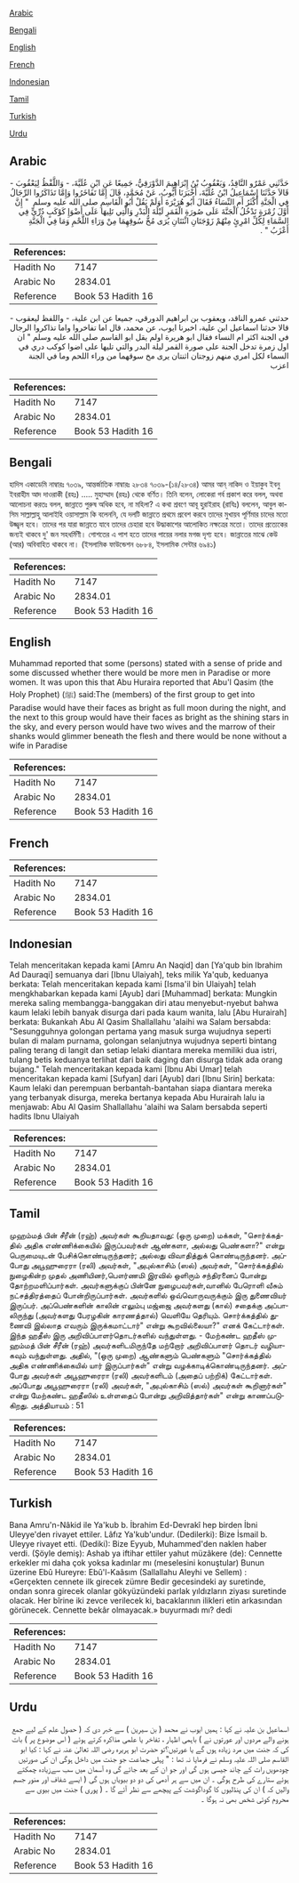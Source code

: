 [Arabic](#arabic)

[Bengali](#bengali)

[English](#english)

[French](#french)

[Indonesian](#indonesian)

[Tamil](#tamil)

[Turkish](#turkish)

[Urdu](#urdu)

## Arabic


<div dir="rtl" lang="ar" style={{fontSize:'larger',backgroundColor:'#f8f9fa',padding:20}}>
حَدَّثَنِي عَمْرٌو النَّاقِدُ، وَيَعْقُوبُ بْنُ إِبْرَاهِيمَ الدَّوْرَقِيُّ، جَمِيعًا عَنِ ابْنِ عُلَيَّةَ، - وَاللَّفْظُ لِيَعْقُوبَ - قَالاَ حَدَّثَنَا إِسْمَاعِيلُ ابْنُ عُلَيَّةَ، أَخْبَرَنَا أَيُّوبُ، عَنْ مُحَمَّدٍ، قَالَ إِمَّا تَفَاخَرُوا وَإِمَّا تَذَاكَرُوا الرِّجَالُ فِي الْجَنَّةِ أَكْثَرُ أَمِ النِّسَاءُ فَقَالَ أَبُو هُرَيْرَةَ أَوَلَمْ يَقُلْ أَبُو الْقَاسِمِ صلى الله عليه وسلم ‏ "‏ إِنَّ أَوَّلَ زُمْرَةٍ تَدْخُلُ الْجَنَّةَ عَلَى صُورَةِ الْقَمَرِ لَيْلَةَ الْبَدْرِ وَالَّتِي تَلِيهَا عَلَى أَضْوَإِ كَوْكَبٍ دُرِّيٍّ فِي السَّمَاءِ لِكُلِّ امْرِئٍ مِنْهُمْ زَوْجَتَانِ اثْنَتَانِ يُرَى مُخُّ سُوقِهِمَا مِنْ وَرَاءِ اللَّحْمِ وَمَا فِي الْجَنَّةِ أَعْزَبُ ‏"‏ ‏.‏
</div>
<div style={{backgroundColor:'#f8f9fa',padding:20, marginBottom: 10}}><table> <thead> <tr> <th>References:</th> <th></th> </tr> </thead> <tbody><tr><td>Hadith No</td><td>7147</td></tr><tr><td>Arabic No</td><td>2834.01</td></tr><tr><td>Reference</td><td>Book 53 Hadith 16</td></tr></tbody></table></div>


<div dir="rtl" lang="ar" style={{fontSize:'larger',backgroundColor:'#f8f9fa',padding:20}}>
حدثني عمرو الناقد، ويعقوب بن ابراهيم الدورقي، جميعا عن ابن علية، - واللفظ ليعقوب - قالا حدثنا اسماعيل ابن علية، اخبرنا ايوب، عن محمد، قال اما تفاخروا واما تذاكروا الرجال في الجنة اكثر ام النساء فقال ابو هريرة اولم يقل ابو القاسم صلى الله عليه وسلم " ان اول زمرة تدخل الجنة على صورة القمر ليلة البدر والتي تليها على اضوا كوكب دري في السماء لكل امري منهم زوجتان اثنتان يرى مخ سوقهما من وراء اللحم وما في الجنة اعزب
</div>
<div style={{backgroundColor:'#f8f9fa',padding:20, marginBottom: 10}}><table> <thead> <tr> <th>References:</th> <th></th> </tr> </thead> <tbody><tr><td>Hadith No</td><td>7147</td></tr><tr><td>Arabic No</td><td>2834.01</td></tr><tr><td>Reference</td><td>Book 53 Hadith 16</td></tr></tbody></table></div>

## Bengali


<div dir="ltr" lang="bn" style={{fontSize:'larger',backgroundColor:'#f8f9fa',padding:20}}>
হাদিস একাডেমি নাম্বারঃ ৭০৩৯, আন্তর্জাতিক নাম্বারঃ ২৮৩৪ ৭০৩৯-(১৪/২৮৩৪) আমর আন্‌ নাকিদ ও ইয়াকুব ইবনু ইবরাহীম আদ দাওরাকী (রহঃ) ..... মুহাম্মাদ (রহঃ) থেকে বর্ণিত। তিনি বলেন, লোকেরা গর্ব প্রকাশ করে বলল, অথবা আলোচনা করতঃ বলল, জান্নাতে পুরুষ অধিক হবে, না মহিলা? এ কথা শ্রবণে আবূ হুরাইরাহ (রাযিঃ) বললেন, আবুল কাসিম সাল্লাল্লাহু আলাইহি ওয়াসাল্লাম কি বলেননি, যে দলটি জান্নাতে প্রথমে প্রবেশ করবে তাদের মুখায়ব পূর্ণিমার চাদের মতো উজ্জ্বল হবে। তাদের পর যারা জান্নাতে যাবে তাদের চেহারা হবে উদ্ধাকাশের আলোকিত নক্ষত্রের মতো। তাদের প্রত্যেকের জন্যই থাকবে দু' জন সহধর্মিণী। গোশতের এ পাশ হতে তাদের পায়ের নলার মগজ দৃশ্য হবে। জান্নাতের মাঝে কেউ (আর) অবিবাহিত থাকবে না। (ইসলামিক ফাউন্ডেশন ৬৮৮৪, ইসলামিক সেন্টার ৬৯৪১)
</div>
<div style={{backgroundColor:'#f8f9fa',padding:20, marginBottom: 10}}><table> <thead> <tr> <th>References:</th> <th></th> </tr> </thead> <tbody><tr><td>Hadith No</td><td>7147</td></tr><tr><td>Arabic No</td><td>2834.01</td></tr><tr><td>Reference</td><td>Book 53 Hadith 16</td></tr></tbody></table></div>

## English


<div dir="ltr" lang="en" style={{fontSize:'larger',backgroundColor:'#f8f9fa',padding:20}}>
Muhammad reported that some (persons) stated with a sense of pride and some discussed whether there would be more men in Paradise or more women. It was upon this that Abu Huraira reported that Abu'l Qasim (the Holy Prophet) (ﷺ) said:The (members) of the first group to get into Paradise would have their faces as bright as full moon during the night, and the next to this group would have their faces as bright as the shining stars in the sky, and every person would have two wives and the marrow of their shanks would glimmer beneath the flesh and there would be none without a wife in Paradise
</div>
<div style={{backgroundColor:'#f8f9fa',padding:20, marginBottom: 10}}><table> <thead> <tr> <th>References:</th> <th></th> </tr> </thead> <tbody><tr><td>Hadith No</td><td>7147</td></tr><tr><td>Arabic No</td><td>2834.01</td></tr><tr><td>Reference</td><td>Book 53 Hadith 16</td></tr></tbody></table></div>

## French


<div dir="ltr" lang="fr" style={{fontSize:'larger',backgroundColor:'#f8f9fa',padding:20}}>

</div>
<div style={{backgroundColor:'#f8f9fa',padding:20, marginBottom: 10}}><table> <thead> <tr> <th>References:</th> <th></th> </tr> </thead> <tbody><tr><td>Hadith No</td><td>7147</td></tr><tr><td>Arabic No</td><td>2834.01</td></tr><tr><td>Reference</td><td>Book 53 Hadith 16</td></tr></tbody></table></div>

## Indonesian


<div dir="ltr" lang="id" style={{fontSize:'larger',backgroundColor:'#f8f9fa',padding:20}}>
Telah menceritakan kepada kami [Amru An Naqid] dan [Ya'qub bin Ibrahim Ad Dauraqi] semuanya dari [Ibnu Ulaiyah], teks milik Ya'qub, keduanya berkata: Telah menceritakan kepada kami [Isma'il bin Ulaiyah] telah mengkhabarkan kepada kami [Ayub] dari [Muhammad] berkata: Mungkin mereka saling membangga-banggakan diri atau menyebut-nyebut bahwa kaum lelaki lebih banyak disurga dari pada kaum wanita, lalu [Abu Hurairah] berkata: Bukankah Abu Al Qasim Shallallahu 'alaihi wa Salam bersabda: "Sesungguhnya golongan pertama yang masuk surga wujudnya seperti bulan di malam purnama, golongan selanjutnya wujudnya seperti bintang paling terang di langit dan setiap lelaki diantara mereka memiliki dua istri, tulang betis keduanya terlihat dari baik daging dan disurga tidak ada orang bujang." Telah menceritakan kepada kami [Ibnu Abi Umar] telah menceritakan kepada kami [Sufyan] dari [Ayub] dari [Ibnu Sirin] berkata: Kaum lelaki dan perempuan berbantah-bantahan siapa diantara mereka yang terbanyak disurga, mereka bertanya kepada Abu Hurairah lalu ia menjawab: Abu Al Qasim Shallallahu 'alaihi wa Salam bersabda seperti hadits Ibnu Ulaiyah
</div>
<div style={{backgroundColor:'#f8f9fa',padding:20, marginBottom: 10}}><table> <thead> <tr> <th>References:</th> <th></th> </tr> </thead> <tbody><tr><td>Hadith No</td><td>7147</td></tr><tr><td>Arabic No</td><td>2834.01</td></tr><tr><td>Reference</td><td>Book 53 Hadith 16</td></tr></tbody></table></div>

## Tamil


<div dir="ltr" lang="ta" style={{fontSize:'larger',backgroundColor:'#f8f9fa',padding:20}}>
முஹம்மத் பின் சீரீன் (ரஹ்) அவர்கள் கூறியதாவது: (ஒரு முறை) மக்கள், "சொர்க்கத்தில் அதிக எண்ணிக்கையில் இருப்பவர்கள் ஆண்களா, அல்லது பெண்களா?" என்று பெருமையுடன் பேசிக்கொண்டிருந்தனர்; அல்லது விவாதித்துக் கொண்டிருந்தனர். அப்போது அபூஹுரைரா (ரலி) அவர்கள், "அபுல்காசிம் (ஸல்) அவர்கள், "சொர்க்கத்தில் நுழைகின்ற முதல் அணியினர்,பௌர்ணமி இரவில் ஒளிரும் சந்திரனைப் போன்று தோற்றமளிப்பார்கள். அவர்களுக்குப் பின்னே நுழைபவர்கள்,வானில் பேரொளி வீசும் நட்சத்திரத்தைப் போன்றிருப்பார்கள். அவர்களில் ஒவ்வொருவருக்கும் இரு துணைவியர் இருப்பர். அப்பெண்களின் காலின் எலும்பு மஜ்ஜை அவர்களது (கால்) சதைக்கு அப்பாலிருந்து (அவர்களது பேரழகின் காரணத்தால்) வெளியே தெரியும். சொர்க்கத்தில் துணைவி இல்லாத எவரும் இருக்கமாட்டார்" என்று கூறவில்லையா?" எனக் கேட்டார்கள். இந்த ஹதீஸ் இரு அறிவிப்பாளர்தொடர்களில் வந்துள்ளது. - மேற்கண்ட ஹதீஸ் முஹம்மத் பின் சீரீன் (ரஹ்) அவர்களிடமிருந்தே மற்றோர் அறிவிப்பாளர் தொடர் வழியாகவும் வந்துள்ளது. அதில், "(ஒரு முறை) ஆண்களும் பெண்களும் "சொர்க்கத்தில் அதிக எண்ணிக்கையில் யார் இருப்பார்கள்" என்று வழக்காடிக்கொண்டிருந்தனர். அப்போது அவர்கள் அபூஹுரைரா (ரலி) அவர்களிடம் (அதைப் பற்றிக்) கேட்டார்கள். அப்போது அபூஹுரைரா (ரலி) அவர்கள், "அபுல்காசிம் (ஸல்) அவர்கள் கூறினார்கள்" என்று மேற்கண்ட ஹதீஸில் உள்ளதைப் போன்று அறிவித்தார்கள்" என்று காணப்படுகிறது. அத்தியாயம் : 51
</div>
<div style={{backgroundColor:'#f8f9fa',padding:20, marginBottom: 10}}><table> <thead> <tr> <th>References:</th> <th></th> </tr> </thead> <tbody><tr><td>Hadith No</td><td>7147</td></tr><tr><td>Arabic No</td><td>2834.01</td></tr><tr><td>Reference</td><td>Book 53 Hadith 16</td></tr></tbody></table></div>

## Turkish


<div dir="ltr" lang="tr" style={{fontSize:'larger',backgroundColor:'#f8f9fa',padding:20}}>
Bana Amru'n-Nâkid ile Ya'kub b. İbrahim Ed-Devrakî hep birden İbni Uleyye'den rivayet ettiler. Lâfız Ya'kub'undur. (Dedilerki): Bize İsmail b. Uleyye rivayet etti. (Dediki): Bize Eyyub, Muhammed'den naklen haber verdi. (Şöyle demiş): Ashab ya iftihar ettiler yahut müzâkere (de): Cennette erkekler mi daha çok yoksa kadınlar mı (meselesini konuştular) Bunun üzerine Ebû Hureyre: Ebû'l-Kaâsım (Sallallahu AIeyhi ve Sellem) : «Gerçekten cennete ilk girecek zümre Bedir gecesindeki ay suretinde, ondan sonra girecek olanlar gökyüzündeki parlak yıldızların ziyası suretinde olacak. Her bîrine iki zevce verilecek ki, bacaklarının ilikleri etin arkasından görünecek. Cennette bekâr olmayacak.» buyurmadı mı? dedi
</div>
<div style={{backgroundColor:'#f8f9fa',padding:20, marginBottom: 10}}><table> <thead> <tr> <th>References:</th> <th></th> </tr> </thead> <tbody><tr><td>Hadith No</td><td>7147</td></tr><tr><td>Arabic No</td><td>2834.01</td></tr><tr><td>Reference</td><td>Book 53 Hadith 16</td></tr></tbody></table></div>

## Urdu


<div dir="rtl" lang="ur" style={{fontSize:'larger',backgroundColor:'#f8f9fa',padding:20}}>
اسماعیل بن علیہ نے کہا : ہمیں ایوب نے محمد ( بن سیرین ) سے خبر دی کہ ( حصول علم کے لیے جمع ہونے والے مردوں اور عورتوں نے ) باہمی اظہار ، تفاخر یا علمی مذاکرہ کرتے ہوئے ( اس موضوع پر ) بات کی کہ جنت میں مرد زیادہ ہوں گے یا عورتیں؟تو حضرت ابو ہریرہ رضی اللہ تعالیٰ عنہ نے کہا : کیا ابو القاسم صلی اللہ علیہ وسلم نے فرمایا نہ تھا : " پہلی جماعت جو جنت میں داخل ہوگی ان کی صورتیں چودھویں رات کے چاند جیسی ہوں گی اور جو ان کے بعد جائے گی وہ آسمان میں سب سےزیادہ چمکتے ہوئے ستارے کی طرح ہوگی ۔ ان میں سے ہر آدمی کی دو دو بیویاں ہوں گی ( ایسے شفاف اور منور جسم والیں کہ ) ان کی پنڈلیوں کا گوداگوشت کے پیچھے سے نظر آئے گا ۔ ( پوری ) جنت میں بیوی سے محروم کوئی شخص بھی نہ ہوگا ۔
</div>
<div style={{backgroundColor:'#f8f9fa',padding:20, marginBottom: 10}}><table> <thead> <tr> <th>References:</th> <th></th> </tr> </thead> <tbody><tr><td>Hadith No</td><td>7147</td></tr><tr><td>Arabic No</td><td>2834.01</td></tr><tr><td>Reference</td><td>Book 53 Hadith 16</td></tr></tbody></table></div>